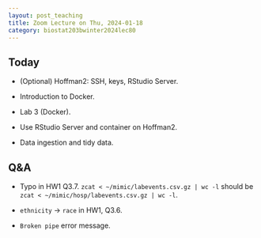 ```yaml
---
layout: post_teaching
title: Zoom Lecture on Thu, 2024-01-18
category: biostat203bwinter2024lec80
---
```


## Today

* (Optional) Hoffman2: SSH, keys, RStudio Server.

* Introduction to Docker.

* Lab 3 (Docker). 

* Use RStudio Server and container on Hoffman2.

* Data ingestion and tidy data.

## Q&A

* Typo in HW1 Q3.7. `zcat < ~/mimic/labevents.csv.gz | wc -l` should be `zcat < ~/mimic/hosp/labevents.csv.gz | wc -l`.

* `ethnicity` -> `race` in HW1, Q3.6.

* `Broken pipe` error message.
